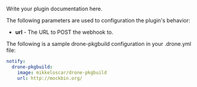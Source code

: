 Write your plugin documentation here.

The following parameters are used to configuration the plugin's behavior:

* **url** - The URL to POST the webhook to.

The following is a sample drone-pkgbuild configuration in your 
.drone.yml file:

```yaml
notify:
  drone-pkgbuild:
    image: mikkeloscar/drone-pkgbuild
    url: http://mockbin.org/
```
